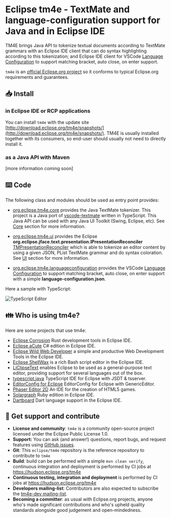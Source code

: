 # Eclipse tm4e - TextMate and language-configuration support for Java and in Eclipse IDE

TM4E brings Java API to tokenize textual documents according to TextMate grammars with an Eclipse IDE client that can do syntax highlighting according to this tokenization; and Eclipse IDE client for  VSCode [Language Configuration](https://code.visualstudio.com/docs/extensionAPI/extension-points#_contributeslanguages) to support matching bracket, auto close, on enter support.

`tm4e` is an [official Eclipse.org project](https://projects.eclipse.org/projects/technology.tm4e) so it conforms to typical Eclipse.org requirements and guarantees.

## 📥 Install

### in Eclipse IDE or RCP applications

You can install `tm4e` with the update site [http://download.eclipse.org/tm4e/snapshots/](http://download.eclipse.org/tm4e/snapshots/). TM4E is usually installed together with its consumers, so end-user should usually not need to directly install it.

### as a Java API with Maven

[more information coming soon]

## ⌨️ Code

The following class and modules should be used as entry point provides:

 * [org.eclipse.tm4e.core](https://github.com/eclipse/tm4e/tree/master/org.eclipse.tm4e.core) provides the Java TextMate tokenizer. This project is a Java port of [vscode-textmate](https://github.com/Microsoft/vscode-textmate) written in TypeScript. This Java API can be used with any Java UI Toolkit (Swing, Eclipse, etc). See [Core](https://github.com/eclipse/tm4e/wiki/Core) section for more information.

 * [org.eclipse.tm4e.ui](https://github.com/eclipse/tm4e/tree/master/org.eclipse.tm4e.ui) provides the Eclipse **org.eclipse.jface.text.presentation.IPresentationReconciler** [TMPresentationReconciler](https://github.com/eclipse/tm4e/blob/master/org.eclipse.tm4e.ui/src/main/java/org/eclipse/tm4e/ui/text/TMPresentationReconciler.java) which is able to tokenize an editor content by using a given JSON, PList TextMate grammar and do syntax coloration. See [UI](https://github.com/eclipse/tm4e/wiki/UI) section for more information.

 * [org.eclipse.tm4e.languageconfiguration](https://github.com/eclipse/tm4e/tree/master/org.eclipse.tm4e.languageconfiguration) provides the VSCode [Language Configuration](https://code.visualstudio.com/docs/extensionAPI/extension-points#_contributeslanguages) to support matching bracket, auto close, on enter support with a simple **language-configuration.json**.
 
Here a sample with TypeScript:

![TypeScript Editor](https://github.com/eclipse/tm4e/wiki/images/TypeScriptEditor.png)

## 👪 Who is using tm4e?

Here are some projects that use tm4e:

 * [Eclipse Corrosion](https://github.com/eclipse/corrosion) Rust development tools in Eclipse IDE.
 * [Eclipse aCute](https://github.com/eclipse/aCute) C# edition in Eclipse IDE.
 * [Eclipse Wild Web Developer](https://github.com/eclipse/wildwebdeveloper) a simple and productive Web Development Tools in the Eclipse IDE.
 * [Eclipse ShellWax](https://github.com/eclipse/shellwax) is a rich Bash script editor in the Eclipse IDE.
 * [LiClipseText](http://www.liclipse.com/text/) enables Eclipse to be used as a general-purpose text editor, providing support for several languages out of the box.
 * [typescript.java](https://github.com/angelozerr/typescript.java) TypeScript IDE for Eclipse with JSDT & tsserver.
 * [EditorConfig for Eclipse](https://github.com/angelozerr/ec4e) EditorConfig for Eclipse with GenericEditor.
 * [Phaser Editor 2D](https://phasereditor2d.com) An IDE for the creation of HTML5 games.
 * [Solargraph](https://github.com/PyvesB/eclipse-solargraph) Ruby edition in Eclipse IDE.
 * [Dartboard](https://github.com/eclipse/dartboard) Dart language support in the Eclipse IDE.
 
## 👷 Get support and contribute

* **License and community**: `tm4e` is a community open-source project licensed under the Eclipse Public License 1.0.
* **Support:** You can ask (and answer!) questions, report bugs, and request features using [GitHub issues](http://github.com/eclipse/tm4e/issues).
* **Git**: This `eclipse/tm4e` repository is the reference repository to contribute to `tm4e`
* **Build**: build can be performed with a simple `mvn clean verify`, continuous integration and deployment is performed by CI jobs at https://hudson.eclipse.org/tm4e
* **Continuous testing, integration and deployment**  is performed by CI jobs at https://hudson.eclipse.org/tm4e
* **Developers mailing-list**: Contributors are also expected to subscribe the [tm4e-dev mailing-list](https://dev.eclipse.org/mailman/listinfo/tm4e-dev).
* **Becoming a committer**: as usual with Eclipse.org projects, anyone who's made significant contributions and who's upheld quality standards alongside good judgement and open-mindedness.
